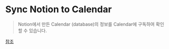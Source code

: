 # Sync Notion to Calendar

> Notion에서 만든 Calendar (database)의 정보를 Calendar에 구독하여 확인 할 수 있습니다.

[참조](https://jeounpar.tistory.com/19)
